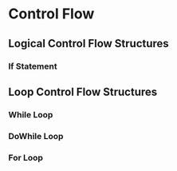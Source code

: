 # Control Flow

## Logical Control Flow Structures

### If Statement


## Loop Control Flow Structures

### While Loop

### DoWhile Loop

### For Loop

